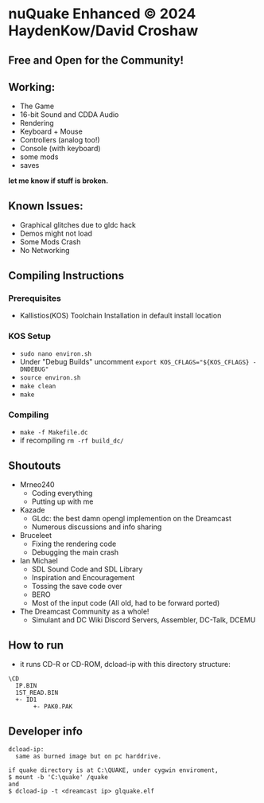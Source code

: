 # nuQuake Enhanced © 2024 HaydenKow/David Croshaw
## Free and Open for the Community!

## Working:
- The Game
- 16-bit Sound and CDDA Audio
- Rendering
- Keyboard + Mouse 
- Controllers (analog too!)
- Console (with keyboard)
- some mods
- saves

__let me know if stuff is broken.__

## Known Issues:
- Graphical glitches due to gldc hack
- Demos might not load
- Some Mods Crash
- No Networking
## Compiling Instructions
### Prerequisites
- Kallistios(KOS) Toolchain Installation in default install location
### KOS Setup
- ```sudo nano environ.sh```
- Under "Debug Builds" uncomment ```export KOS_CFLAGS="${KOS_CFLAGS} -DNDEBUG"```
- ```source environ.sh```
- ```make clean```
- ```make```
### Compiling
- ```make -f Makefile.dc```
- if recompiling ```rm -rf build_dc/```

## Shoutouts
- Mrneo240
  - Coding everything
  - Putting up with me
- Kazade
  - GLdc: the best damn opengl implemention on the Dreamcast
  - Numerous discussions and info sharing
- Bruceleet
  - Fixing the rendering code
  - Debugging the main crash
- Ian Michael
  - SDL Sound Code and SDL Library
  - Inspiration and Encouragement
  - Tossing the save code over
  - BERO
  - Most of the input code (All old, had to be forward ported)
- The Dreamcast Community as a whole!
  - Simulant and DC Wiki Discord Servers, Assembler, DC-Talk, DCEMU



## How to run
- it runs CD-R or CD-ROM, dcload-ip with this directory structure:
```
\CD
  IP.BIN
  1ST_READ.BIN
  +- ID1
       +- PAK0.PAK
```


## Developer info
```
dcload-ip:
  same as burned image but on pc harddrive.

if quake directory is at C:\QUAKE, under cygwin enviroment, 
$ mount -b 'C:\quake' /quake
and
$ dcload-ip -t <dreamcast ip> glquake.elf
```
